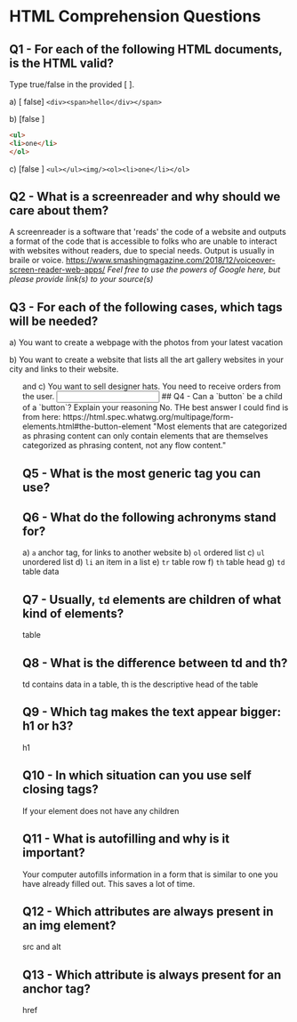 # HTML Comprehension Questions

## Q1 - For each of the following HTML documents, is the HTML valid?

Type true/false in the provided [ ].

a) [ false] `<div><span>hello</div></span>`

b) [false ]

```html
<ul>
<li>one</li>
</ol>
```

c) [false ] `<ul></ul><img/><ol><li>one</li></ol>`

## Q2 - What is a screenreader and why should we care about them?
A screenreader is a software that 'reads' the code of a website and outputs a format of the code that is accessible to folks who are unable to interact with websites without readers, due to special needs. Output is usually in braile or voice. 
https://www.smashingmagazine.com/2018/12/voiceover-screen-reader-web-apps/
_Feel free to use the powers of Google here, but please provide link(s) to your source(s)_

## Q3 - For each of the following cases, which tags will be needed?

a) You want to create a webpage with the photos from your latest vacation
<img></img>

b) You want to create a website that lists all the art gallery websites in your city and links to their website.
<ol> and <a>
c) You want to sell designer hats. You need to receive orders from the user.
<input>
## Q4 - Can a `button` be a child of a `button`? Explain your reasoning
No. THe best answer I could find is from here:
    https://html.spec.whatwg.org/multipage/form-elements.html#the-button-element
        "Most elements that are categorized as phrasing content can only contain elements that are themselves categorized as phrasing content, not any flow content."

## Q5 - What is the most generic tag you can use?
<div>

## Q6 - What do the following achronyms stand for?

a) `a` 
anchor tag, for links to another website
b) `ol`
ordered list
c) `ul`
unordered list
d) `li`
an item in a list
e) `tr`
table row
f) `th`
table head
g) `td`
table data
## Q7 - Usually, `td` elements are children of what kind of elements?
table
## Q8 - What is the difference between td and th?
td contains data in a table, th is the descriptive head of the table
## Q9 - Which tag makes the text appear bigger: h1 or h3?
h1
## Q10 - In which situation can you use self closing tags?
If your element does not have any children
## Q11 - What is autofilling and why is it important?
Your computer autofills information in a form that is similar to one you have already filled out. This saves a lot of time.
## Q12 - Which attributes are always present in an img element?
src and alt
## Q13 - Which attribute is always present for an anchor tag?
href